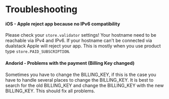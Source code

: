 # Troubleshooting

#### iOS - Apple reject app because no IPv6 compatibility
Please check your `store.validator` settings! Your hostname need to be reachable via IPv4 and IPv6. If your hostname can't be connected via dualstack Apple will reject your app. This is mostly when you use product type `store.PAID_SUBSCRIPTION`.

#### Andorid - Problems with the payment (Billing Key changed)
Sometimes you have to change the BILLING_KEY, if this is the case you have to handle several places to change the BILLING_KEY.
It is best to search for the old BILLING_KEY and change the BILLING_KEY with the new BILLING_KEY. This should fix all problems.
